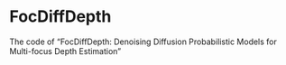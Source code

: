 # FocDiffDepth
The code of “FocDiffDepth: Denoising Diffusion Probabilistic Models for Multi-focus Depth Estimation”